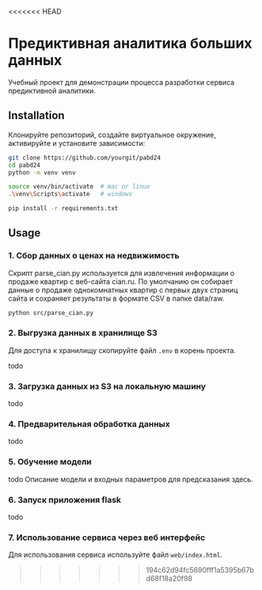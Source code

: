 <<<<<<< HEAD
# Предиктивная аналитика больших данных

Учебный проект для демонстрации процесса разработки сервиса предиктивной аналитики. 


## Installation 

Клонируйте репозиторий, создайте виртуальное окружение, активируйте и установите зависимости:  

```sh
git clone https://github.com/yourgit/pabd24
cd pabd24
python -m venv venv

source venv/bin/activate  # mac or linux
.\venv\Scripts\activate   # windows

pip install -r requirements.txt
```

## Usage

### 1. Сбор данных о ценах на недвижимость 
Скрипт parse_cian.py используется для извлечения информации о продаже квартир с веб-сайта cian.ru. По умолчанию он собирает данные о продаже однокомнатных квартир с первых двух страниц сайта и сохраняет результаты в формате CSV в папке data/raw.
```sh
python src/parse_cian.py
```


### 2. Выгрузка данных в хранилище S3 
Для доступа к хранилищу скопируйте файл `.env` в корень проекта.  

todo  

### 3. Загрузка данных из S3 на локальную машину  

todo  

### 4. Предварительная обработка данных  

todo 

### 5. Обучение модели 

todo Описание модели и входных параметров для предсказания здесь.  

### 6. Запуск приложения flask 

todo

### 7. Использование сервиса через веб интерфейс 

Для использования сервиса используйте файл `web/index.html`.  

>>>>>>> 194c62d94fc5690fff1a5395b67bd68f18a20f98
